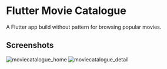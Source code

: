 # Flutter Movie Catalogue

A Flutter app build without pattern for browsing popular movies.

## Screenshots

![moviecatalogue_home](https://github.com/muhfauzidk/Flutter-Movie-Catalogue/assets/86062100/5ee2c247-1205-4bbe-aa33-812c40b2704f)
![moviecatalogue_detail](https://github.com/muhfauzidk/Flutter-Movie-Catalogue/assets/86062100/6bd32a0b-82c3-4e38-ab09-b19e01a5d02c)
